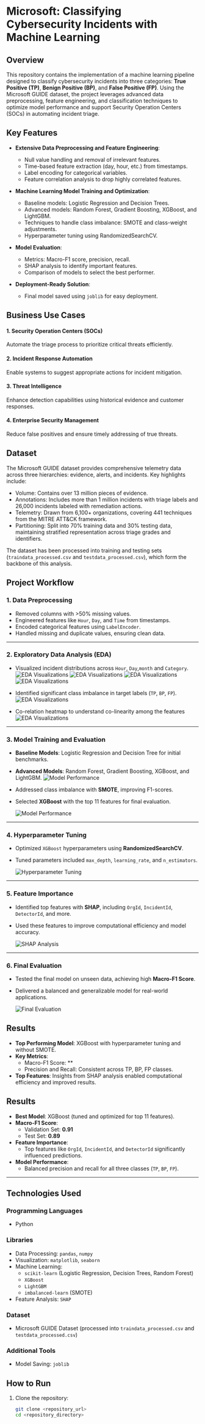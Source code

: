 # Microsoft: Classifying Cybersecurity Incidents with Machine Learning

## Overview
This repository contains the implementation of a machine learning pipeline designed to classify cybersecurity incidents into three categories: **True Positive (TP)**, **Benign Positive (BP)**, and **False Positive (FP)**. Using the Microsoft GUIDE dataset, the project leverages advanced data preprocessing, feature engineering, and classification techniques to optimize model performance and support Security Operation Centers (SOCs) in automating incident triage.

## Key Features
- **Extensive Data Preprocessing and Feature Engineering**:
  - Null value handling and removal of irrelevant features.
  - Time-based feature extraction (day, hour, etc.) from timestamps.
  - Label encoding for categorical variables.
  - Feature correlation analysis to drop highly correlated features.

- **Machine Learning Model Training and Optimization**:
  - Baseline models: Logistic Regression and Decision Trees.
  - Advanced models: Random Forest, Gradient Boosting, XGBoost, and LightGBM.
  - Techniques to handle class imbalance: SMOTE and class-weight adjustments.
  - Hyperparameter tuning using RandomizedSearchCV.

- **Model Evaluation**:
  - Metrics: Macro-F1 score, precision, recall.
  - SHAP analysis to identify important features.
  - Comparison of models to select the best performer.

- **Deployment-Ready Solution**:
  - Final model saved using `joblib` for easy deployment.

## Business Use Cases

#### 1. Security Operation Centers (SOCs)  
Automate the triage process to prioritize critical threats efficiently.

#### 2. Incident Response Automation  
Enable systems to suggest appropriate actions for incident mitigation.

#### 3. Threat Intelligence  
Enhance detection capabilities using historical evidence and customer responses.

#### 4. Enterprise Security Management  
Reduce false positives and ensure timely addressing of true threats.

## Dataset
The Microsoft GUIDE dataset provides comprehensive telemetry data across three hierarchies: evidence, alerts, and incidents. Key highlights include:

- Volume: Contains over 13 million pieces of evidence.
- Annotations: Includes more than 1 million incidents with triage labels and 26,000 incidents labeled with remediation actions.
- Telemetry: Drawn from 6,100+ organizations, covering 441 techniques from the MITRE ATT&CK framework.
- Partitioning: Split into 70% training data and 30% testing data, maintaining stratified representation across triage grades and identifiers.

The dataset has been processed into training and testing sets (`traindata_processed.csv` and `testdata_processed.csv`), which form the backbone of this analysis.


## Project Workflow

### 1. **Data Preprocessing**
- Removed columns with >50% missing values.
- Engineered features like `Hour`, `Day`, and `Time` from timestamps.
- Encoded categorical features using `LabelEncoder`.
- Handled missing and duplicate values, ensuring clean data.
  
---

### 2. **Exploratory Data Analysis (EDA)**
- Visualized incident distributions across `Hour`, `Day`,`month` and `Category`.
  ![EDA Visualizations](path/to/image)
  ![EDA Visualizations](path/to/image)
  ![EDA Visualizations](path/to/image)
  ![EDA Visualizations](path/to/image)
  
- Identified significant class imbalance in target labels (`TP`, `BP`, `FP`).
  ![EDA Visualizations](path/to/image)

- Co-relation heatmap to understand co-linearity among the features
  ![EDA Visualizations](path/to/image)
---

### 3. **Model Training and Evaluation**
- **Baseline Models**: Logistic Regression and Decision Tree for initial benchmarks.
- **Advanced Models**: Random Forest, Gradient Boosting, XGBoost, and LightGBM.
 ![Model Performance](path/to/image)
  
- Addressed class imbalance with **SMOTE**, improving F1-scores.
- Selected **XGBoost** with the top 11 features for final evaluation.

  ![Model Performance](path/to/image)

---

### 4. **Hyperparameter Tuning**
- Optimized `XGBoost` hyperparameters using **RandomizedSearchCV**.
- Tuned parameters included `max_depth`, `learning_rate`, and `n_estimators`.

  ![Hyperparameter Tuning](path/to/image)

---

### 5. **Feature Importance**
- Identified top features with **SHAP**, including `OrgId`, `IncidentId`, `DetectorId`, and more.
- Used these features to improve computational efficiency and model accuracy.

  ![SHAP Analysis](path/to/image)

---

### 6. **Final Evaluation**
- Tested the final model on unseen data, achieving high **Macro-F1 Score**.
- Delivered a balanced and generalizable model for real-world applications.

  ![Final Evaluation](path/to/image)


## Results

- **Top Performing Model**: XGBoost with hyperparameter tuning and without SMOTE.
- **Key Metrics**:  
  - Macro-F1 Score: **  
  - Precision and Recall: Consistent across TP, BP, FP classes.  
- **Top Features**: Insights from SHAP analysis enabled computational efficiency and improved results.


## Results
- **Best Model**: XGBoost (tuned and optimized for top 11 features).
- **Macro-F1 Score**:
  - Validation Set: **0.91**
  - Test Set: **0.89**
- **Feature Importance**:
  - Top features like `OrgId`, `IncidentId`, and `DetectorId` significantly influenced predictions.
- **Model Performance**:
  - Balanced precision and recall for all three classes (`TP`, `BP`, `FP`).

---

## Technologies Used

### Programming Languages
- Python

### Libraries
- Data Processing: `pandas`, `numpy`
- Visualization: `matplotlib`, `seaborn`
- Machine Learning: 
  - `scikit-learn` (Logistic Regression, Decision Trees, Random Forest)
  - `XGBoost`
  - `LightGBM`
  - `imbalanced-learn` (SMOTE)
- Feature Analysis: `SHAP`

### Dataset
- Microsoft GUIDE Dataset (processed into `traindata_processed.csv` and `testdata_processed.csv`)

### Additional Tools
- Model Saving: `joblib`


## How to Run

1. Clone the repository:
   ```bash
   git clone <repository_url>
   cd <repository_directory>
